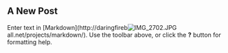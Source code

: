 ## A New Post

Enter text in [Markdown](http://daringfireb![IMG_2702.JPG]({{site.baseurl}}/images/IMG_2702.JPG)
all.net/projects/markdown/). Use the toolbar above, or click the **?** button for formatting help.
